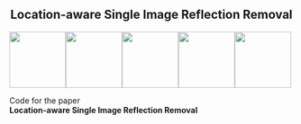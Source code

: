 <h2 align="center">Location-aware Single Image Reflection Removal</h2>

<img src='doc_gif/gif1.gif' height="100px"/><img src='doc_gif/gif2.gif' height="100px"/><img src='doc_gif/gif3.gif' height="100px"/><img src='doc_gif/gif4.gif' height="100px"/><img src='doc_gif/gif5.gif' height="100px"/>

Code for the paper </br> **Location-aware Single Image Reflection Removal**


